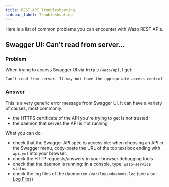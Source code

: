 ```yaml
---
title: REST API Troubleshooting
sidebar_label: Troubleshooting
---
```


Here is a list of common problems you can encounter with Wazo REST APIs.

## Swagger UI: Can't read from server...

### Problem

When trying to access Swagger UI via `http://wazo/api`, I get:

```markdown
Can't read from server. It may not have the appropriate access-control-origin settings.
```

### Answer

This is a very generic error message from Swagger UI. It can have a variety of causes, most
commonly:

- the HTTPS certificate of the API you're trying to get is not trusted
- the daemon that serves the API is not running

What you can do:

- check that the Swagger API spec is accessible: when choosing an API in the Swagger menu,
  copy-paste the URL of the top text box ending with `api.yml` into your browser.
- check the HTTP requests/answers in your browser debugging tools
- check that the daemon is running: in a console, type: `wazo-service status`
- check the log files of the daemon in `/var/log/<daemon>.log` (see also:
  [Log Files](/uc-doc/system/log_files))
